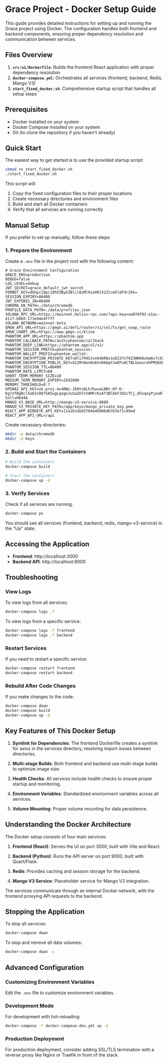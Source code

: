 # Grace Project - Docker Setup Guide

This guide provides detailed instructions for setting up and running the Grace project using Docker. The configuration handles both frontend and backend components, ensuring proper dependency resolution and communication between services.

## Files Overview

1. **`src/ui/Dockerfile`**: Builds the frontend React application with proper dependency resolution
2. **`docker-compose.yml`**: Orchestrates all services (frontend, backend, Redis, Mango V3)
3. **`start_fixed_docker.sh`**: Comprehensive startup script that handles all setup steps

## Prerequisites

- Docker installed on your system
- Docker Compose installed on your system
- Git (to clone the repository if you haven't already)

## Quick Start

The easiest way to get started is to use the provided startup script:

```bash
chmod +x start_fixed_docker.sh
./start_fixed_docker.sh
```

This script will:
1. Copy the fixed configuration files to their proper locations
2. Create necessary directories and environment files
3. Build and start all Docker containers
4. Verify that all services are running correctly

## Manual Setup

If you prefer to set up manually, follow these steps:

### 1. Prepare the Environment

Create a `.env` file in the project root with the following content:

```
# Grace Environment Configuration
GRACE_ENV=production
DEBUG=false
LOG_LEVEL=debug
JWT_SECRET=grace_default_jwt_secret
FERNET_KEY=dGhpc19pc19hX3Byb3Blcl8zMl9ieXRlX2Zlcm5ldF9rZXk=
SESSION_EXPIRY=86400
JWT_EXPIRES_IN=86400
CHROMA_DB_PATH=./data/chromadb
PROFILE_DATA_PATH=./data/profiles.json
SOLANA_RPC_URL=https://mainnet.helius-rpc.com/?api-key=aa07df83-e1ac-4117-b00d-173e94e4fff7
SOLANA_NETWORK=mainnet-beta
GMGN_API_URL=https://gmgn.ai/defi/router/v1/sol/tx/get_swap_route
GMGN_CHART_URL=https://www.gmgn.cc/kline
PHANTOM_APP_URL=https://phantom.app
PHANTOM_CALLBACK_PATH=/auth/phantom/callback
PHANTOM_DEEP_LINK=https://phantom.app/ul/v1/
PHANTOM_SESSION_PREFIX=phantom_session:
PHANTOM_WALLET_PREFIX=phantom_wallet:
PHANTOM_ENCRYPTION_PRIVATE_KEY=D7i7hHSJvx64bRQv1nD237nf8Z3WH8AoGmAv7ckX16jL
PHANTOM_ENCRYPTION_PUBLIC_KEY=421MrWonHu6VxRAAqYJwEPzACTBLGoeurehPMSKhRzZM
PHANTOM_SESSION_TTL=86400
PHANTOM_RATE_LIMIT=60
SHORT_TERM_MEMORY_SIZE=10
MEDIUM_TERM_MEMORY_EXPIRY=2592000
MEMORY_THRESHOLD=0.7
OPENAI_API_KEY=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
MANGO_V3_BASE_URL=http://mango-v3-service:8080
MANGO_V3_PRIVATE_KEY_PATH=/app/keys/mango_private_key.pem
REACT_APP_BIRDEYE_API_KEY=11a2b1de83784e46986d67b3e71c99ed
REACT_APP_API_URL=/api
```

Create necessary directories:

```bash
mkdir -p data/chromadb
mkdir -p keys
```

### 2. Build and Start the Containers

```bash
# Build the containers
docker-compose build

# Start the containers
docker-compose up -d
```

### 3. Verify Services

Check if all services are running:

```bash
docker-compose ps
```

You should see all services (frontend, backend, redis, mango-v3-service) in the "Up" state.

## Accessing the Application

- **Frontend**: http://localhost:3000
- **Backend API**: http://localhost:9000

## Troubleshooting

### View Logs

To view logs from all services:

```bash
docker-compose logs -f
```

To view logs from a specific service:

```bash
docker-compose logs -f frontend
docker-compose logs -f backend
```

### Restart Services

If you need to restart a specific service:

```bash
docker-compose restart frontend
docker-compose restart backend
```

### Rebuild After Code Changes

If you make changes to the code:

```bash
docker-compose down
docker-compose build
docker-compose up -d
```

## Key Features of This Docker Setup

1. **Symlink for Dependencies**: The frontend Dockerfile creates a symlink for axios in the services directory, resolving import issues between directories.

2. **Multi-stage Builds**: Both frontend and backend use multi-stage builds to optimize image size.

3. **Health Checks**: All services include health checks to ensure proper startup and monitoring.

4. **Environment Variables**: Standardized environment variables across all services.

5. **Volume Mounting**: Proper volume mounting for data persistence.

## Understanding the Docker Architecture

The Docker setup consists of four main services:

1. **Frontend (React)**: Serves the UI on port 3000, built with Vite and React.

2. **Backend (Python)**: Runs the API server on port 9000, built with Quart/Flask.

3. **Redis**: Provides caching and session storage for the backend.

4. **Mango V3 Service**: Placeholder service for Mango V3 integration.

The services communicate through an internal Docker network, with the frontend proxying API requests to the backend.

## Stopping the Application

To stop all services:

```bash
docker-compose down
```

To stop and remove all data volumes:

```bash
docker-compose down -v
```

## Advanced Configuration

### Customizing Environment Variables

Edit the `.env` file to customize environment variables.

### Development Mode

For development with hot-reloading:

```bash
docker-compose -f docker-compose.dev.yml up -d
```

### Production Deployment

For production deployment, consider adding SSL/TLS termination with a reverse proxy like Nginx or Traefik in front of the stack.
